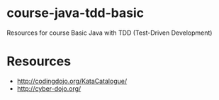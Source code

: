 # course-java-tdd-basic
Resources for course Basic Java with TDD (Test-Driven Development)


# Resources

* http://codingdojo.org/KataCatalogue/
* http://cyber-dojo.org/
